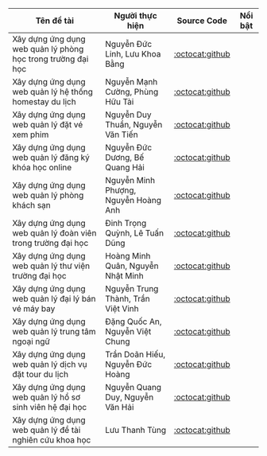 | Tên đề tài                                                        | Người thực hiện                                                                 | Source Code                          | Nổi bật |
|-------------------------------------------------------------------|--------------------------------------------------------------------------------------|--------------------------------------|---------|
| Xây dựng ứng dụng web quản lý phòng học trong trường đại học      | Nguyễn Đức Linh, Lưu Khoa Bằng                                                     | [:octocat:github](https://github.com/linhjue/quanlyphonghoc) |         |
| Xây dựng ứng dụng web quản lý hệ thống homestay du lịch           | Nguyễn Mạnh Cường, Phùng Hữu Tài                                                   | [:octocat:github](https://github.com/Dragonkin1402/Nhom2-QLHomestay.git) |         |
| Xây dựng ứng dụng web quản lý đặt vé xem phim                     | Nguyễn Duy Thuần, Nguyễn Văn Tiến                                                  | [:octocat:github](https://github.com/NVT-Master/WebPhim) |         |
| Xây dựng ứng dụng web quản lý đăng ký khóa học online             | Nguyễn Đức Dương, Bế Quang Hải                                                     | [:octocat:github](https://github.com/Quang-Hai-KHMT-1701/BTL---OpenSource) |         |
| Xây dựng ứng dụng web quản lý phòng khách sạn                     | Nguyễn Minh Phượng, Nguyễn Hoàng Anh                                               | [:octocat:github](https://github.com/1677030156NguyenMinhPhuongKHMT17-01/Nhom5_XayDungWebQuanLyPhongKhachSan) |         |
| Xây dựng ứng dụng web quản lý đoàn viên trong trường đại học      | Đinh Trọng Quỳnh, Lê Tuấn Dũng                                                     | [:octocat:github](https://github.com/tyanzuq2811/BTL_Quan_ly_doan_vien.git) |         |
| Xây dựng ứng dụng web quản lý thư viện trường đại học             | Hoàng Minh Quân, Nguyễn Nhật Minh                                                  | [:octocat:github](https://github.com/quan210905/Nhom-7) |         |
| Xây dựng ứng dụng web quản lý đại lý bán vé máy bay               | Nguyễn Trung Thành, Trần Việt Vinh                                                 | [:octocat:github](https://github.com/thanh1771040022/TrungThanhk17) |         |
| Xây dựng ứng dụng web quản lý trung tâm ngoại ngữ                 | Đặng Quốc An, Nguyễn Việt Chung                                                    | [:octocat:github](https://github.com/chung445/Manguonmo_nhom9) |         |
| Xây dựng ứng dụng web quản lý dịch vụ đặt tour du lịch            | Trần Doãn Hiếu, Nguyễn Đức Hoàng                                                   | [:octocat:github](https://github.com/hieutd105/Nhom10_QL-tourdulich) |         |
| Xây dựng ứng dụng web quản lý hồ sơ sinh viên hệ đại học          | Nguyễn Quang Duy, Nguyễn Văn Hải                                                   | [:octocat:github](https://github.com/nguyenhai1701/Nhom11_XayDungUngDungWebQuanLyHoSoSinhVienDaiHoc/tree/main/khmt1701) |         |
| Xây dựng ứng dụng web quản lý đề tài nghiên cứu khoa học          | Lưu Thanh Tùng                                                                     | [:octocat:github](https://github.com/ThanhTung-KHMT-1701/ThanhTung-JourneyToTheWest/tree/main/OpenSourceSoftwareDevelopment) |         |
